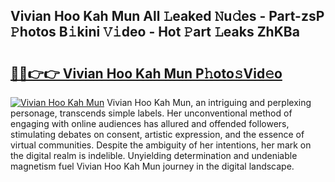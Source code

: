 ## Vivian Hoo Kah Mun All 𝙻eaked 𝙽u𝚍es - Part-zsP 𝙿hotos B𝚒kini 𝚅𝚒deo - Hot 𝙿art 𝙻eaks ZhKBa

# <h2><a href="http://ld13m8.urlbe.top/?page=Vivian+Hoo+Kah+Mun">🔗🔗👉👉 Vivian Hoo Kah Mun P𝚑oto𝚜Vid𝚎o</a></h2>

[![Vivian Hoo Kah Mun](https://i.imgur.com/eBuTRDB.gif)](http://ld13m8.urlbe.top/?page=Vivian+Hoo+Kah+Mun)
Vivian Hoo Kah Mun, an intriguing and perplexing personage, transcends simple labels. Her unconventional method of engaging with online audiences has allured and offended followers, stimulating debates on consent, artistic expression, and the essence of virtual communities. Despite the ambiguity of her intentions, her mark on the digital realm is indelible. Unyielding determination and undeniable magnetism fuel Vivian Hoo Kah Mun journey in the digital landscape.
